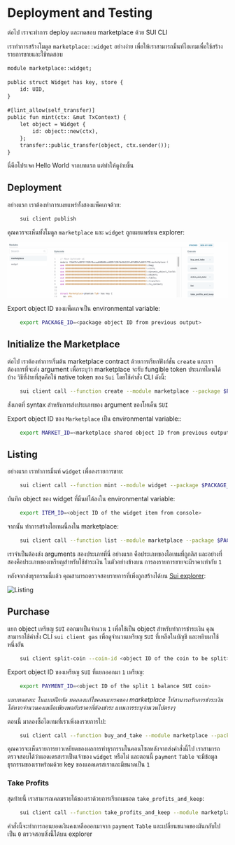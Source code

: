 # Deployment and Testing

ต่อไป เราจะทำการ deploy และทดสอบ marketplace ด้วย SUI CLI

เราทำการสร้างโมดูล `marketplace::widget` อย่างง่าย เพื่อให้เราสามารถมิ้นท์ไอเทมเพื่อใช้สร้างรายการขายและใช้ทดสอบ

```move
module marketplace::widget;

public struct Widget has key, store {
    id: UID,
}

#[lint_allow(self_transfer)]
public fun mint(ctx: &mut TxContext) {
    let object = Widget {
        id: object::new(ctx),
    };
    transfer::public_transfer(object, ctx.sender());
}
```

นี่คือโปรเจค Hello World จากบทแรก แต่ทำให้ดูง่ายขึ้น

## Deployment

อย่างแรก เราต้องทำการเผยแพร่ทั้งสองแพ็คเกจด้วย:

```bash
    sui client publish
```

คุณควรจะเห็นทั้งโมดูล `marketplace` และ `widget` ถูกเผยแพร่บน explorer:

![Publish](../images/publish.png)

Export object ID ของแพ็คเกจเป็น environmental variable:

```bash
    export PACKAGE_ID=<package object ID from previous output>
```

## Initialize the Marketplace

ต่อไป เราต้องทำการเริ่มต้น marketplace contract ด้วยการเรียกฟังก์ชั่น `create` และเราต้องการที่จะส่ง argument เพื่อระบุว่า marketplace จะรับ fungible token ประเภทไหนได้บ้าง วิธีที่ง่ายที่สุดคือใช้ native token ของ `Sui` โดยใช้คำสั่ง CLI ดังนี้:

```bash
    sui client call --function create --module marketplace --package $PACKAGE_ID --type-args 0x2::sui::SUI
```

สังเกตที่ syntax สำหรับการส่งประเภทของ argument ของโทเค็น `SUI`

Export object ID ของ `Marketplace` เป็น environmental variable::

```bash
    export MARKET_ID=<marketplace shared object ID from previous output>
```

## Listing

อย่างแรก เราทำการมิ้นท์ `widget` เพื่อลงรายการขาย:

```bash
    sui client call --function mint --module widget --package $PACKAGE_ID
```

บันทึก object ของ widget ที่มิ้นท์ได้ลงใน environmental variable:

```bash
    export ITEM_ID=<object ID of the widget item from console>
```

จากนั้น ทำการสร้างไอเทมนี้ลงใน marketplace:

```bash
    sui client call --function list --module marketplace --package $PACKAGE_ID --args $MARKET_ID $ITEM_ID 1 --type-args $PACKAGE_ID::widget::Widget 0x2::sui::SUI
```

เราจำเป็นต้องส่ง arguments สองประเภทที่นี่ อย่างแรก คือประเภทของไอเทมที่ถูกลิส และอย่างที่สองคือประเภทของเหรียญสำหรับใช้ชำระเงิน ในตัวอย่างข้างบน การลงรายการขายจะมีราคาเท่ากับ `1`

หลังจากส่งธุรกรรมนี้แล้ว คุณสามารถตรวจสอบรายการที่เพิ่งถูกสร้างได้บน [Sui explorer](https://explorer.sui.io/):

![Listing](../images/listing.png)

## Purchase

แยก object เหรียญ `SUI` ออกมาเป็นจำนวน `1` เพื่อใช้เป็น object สำหรับทำการชำระเงิน คุณสามารถใช้คำสั่ง CLI `sui client gas` เพื่อดูจำนวนเหรียญ `SUI` ที่เหลือในบัญชี และหยิบมาใช้หนึ่งอัน

```bash
    sui client split-coin --coin-id <object ID of the coin to be split> --amounts 1
```

Export object ID ของเหรียญ `SUI` ที่แยกออกมา `1` เหรียญ:

```bash
    export PAYMENT_ID=<object ID of the split 1 balance SUI coin>
```

_แบบทดสอบ: ในแบบฝึกหัด ทดลองแก้ไขคอนแทรคของ marketplace ให้สามารถรับการชำระเงินได้หากจำนวนคงเหลือเพียงพอกับราคาที่ต้องชำระ แทนการระบุจำนวนไปตรงๆ_

ตอนนี้ มาลองซื้อไอเทมที่เราเพิ่งลงรายการไป:

```bash
    sui client call --function buy_and_take --module marketplace --package $PACKAGE_ID --args $MARKET_ID $ITEM_ID $PAYMENT_ID --type-args $PACKAGE_ID::widget::Widget 0x2::sui::SUI
```

คุณควรจะเห็นรายการยาวเหยียดของผลการทำธุรกรรมในคอนโซลหลังจากส่งคำสั่งนี้ไป เราสามารถตรวจสอบได้ว่าแอดเดรสเราเป็นเจ้าของ `widget` หรือไม่ และตอนนี้ `payment` `Table` จะมีข้อมูลธุรกรรมของเราพร้อมด้วย key ของแอดเดรสเราและมีขนาดเป็น `1`

### Take Profits

สุดท้ายนี้ เราสามารถเคลมรายได้ของเราด้วยการเรียกเมธอด `take_profits_and_keep`:

```bash
    sui client call --function take_profits_and_keep --module marketplace --package $PACKAGE_ID --args $MARKET_ID --type-args 0x2::sui::SUI
```

คำสั่งนี้จะทำการถอนยอดเงินคงเหลือออกมาจาก `payment` `Table` และเปลี่ยนขนาดของมันกลับไปเป็น `0` ตรวจสอบสิ่งนี้ได้บน explorer
